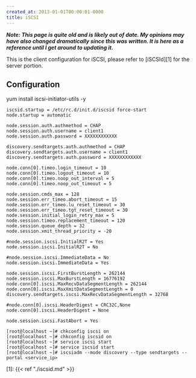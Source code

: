 ```yaml
---
created_at: 2013-01-01T00:00:01-0000
title: iSCSI
---
```


***Note: This page is quite old and is likely out of date. My opinions may have
also changed dramatically since this was written. It is here as a reference
until I get around to updating it.***

This is the client configuration for iSCSI, please refer to [iSCSId][1] for the
server portion.

## Configuration

yum install iscsi-initiator-utils -y

```
iscsid.startup = /etc/rc.d/init.d/iscsid force-start
node.startup = automatic

node.session.auth.authmethod = CHAP
node.session.auth.username = client1
node.session.auth.password = XXXXXXXXXXXX

discovery.sendtargets.auth.authmethod = CHAP
discovery.sendtargets.auth.username = client1
discovery.sendtargets.auth.password = XXXXXXXXXXXX

node.conn[0].timeo.login_timeout = 10
node.conn[0].timeo.logout_timeout = 10
node.conn[0].timeo.noop_out_interval = 5
node.conn[0].timeo.noop_out_timeout = 5

node.session.cmds_max = 128
node.session.err_timeo.abort_timeout = 15
node.session.err_timeo.lu_reset_timeout = 30
node.session.err_timeo.tgt_reset_timeout = 30
node.session.initial_login_retry_max = 5
node.session.timeo.replacement_timeout = 120
node.session.queue_depth = 32
node.session.xmit_thread_priority = -20

#node.session.iscsi.InitialR2T = Yes
node.session.iscsi.InitialR2T = No

#node.session.iscsi.ImmediateData = No
node.session.iscsi.ImmediateData = Yes

node.session.iscsi.FirstBurstLength = 262144
node.session.iscsi.MaxBurstLength = 16776192
node.conn[0].iscsi.MaxRecvDataSegmentLength = 262144
node.conn[0].iscsi.MaxXmitDataSegmentLength = 0
discovery.sendtargets.iscsi.MaxRecvDataSegmentLength = 32768

#node.conn[0].iscsi.HeaderDigest = CRC32C,None
node.conn[0].iscsi.HeaderDigest = None

node.session.iscsi.FastAbort = Yes
```

```
[root@localhost ~]# chkconfig iscsi on
[root@localhost ~]# chkconfig iscsid on
[root@localhost ~]# service iscsi start
[root@localhost ~]# service iscsid start
[root@localhost ~]# iscsiadm --mode discovery --type sendtargets --portal <service_ip>
```

[1]: {{< ref "./iscsid.md" >}}
